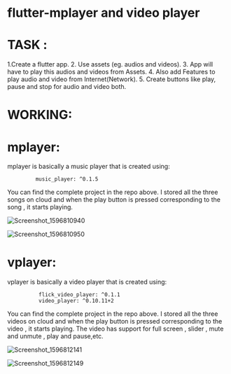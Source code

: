 # flutter-mplayer and video player

# TASK :
1.Create a flutter app.
2. Use assets (eg. audios and videos).
3. App will have to play this audios and videos from Assets.
4. Also add Features to play audio and video from Internet(Network).
5. Create buttons like play, pause and stop for audio and video both.

# WORKING:

# mplayer:
 mplayer is basically a music player that is created using:
                   
             music_player: ^0.1.5 
 You can find the complete project in the repo above. I stored all the three songs on cloud and when the play button is pressed corresponding to the song , it starts playing.
   
 ![Screenshot_1596810940](https://user-images.githubusercontent.com/51692515/89656728-99f26280-d8e9-11ea-996a-b01f2bbb1a96.png)
 
![Screenshot_1596810950](https://user-images.githubusercontent.com/51692515/89656712-94951800-d8e9-11ea-8e12-d8776b211ca6.png)

# vplayer:
 vplayer is basically a video player that is created using:
 
              flick_video_player: ^0.1.1
              video_player: ^0.10.11+2
  You can find the complete project in the repo above. I stored all the three videos on cloud and when the play button is pressed corresponding to the video , it starts playing.
  The video has support for full screen , slider , mute and unmute , play and pause,etc.
  
![Screenshot_1596812141](https://user-images.githubusercontent.com/51692515/89658758-901e2e80-d8ec-11ea-9d38-d8acf2074d64.png)
  
![Screenshot_1596812149](https://user-images.githubusercontent.com/51692515/89658763-93b1b580-d8ec-11ea-8698-47f5d1b305a4.png)
 
